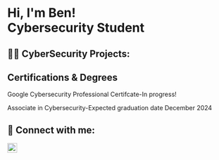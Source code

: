 <h1>Hi, I'm Ben! <br/><a href="https://github.com/joshmadakor1"></a <a href="https://www.linkedin.com/in/joshmadakor/">Cybersecurity Student</a> <a href="https://www.youtube.com/c/joshmadakor"></a></h1>

<h2>👨‍💻 CyberSecurity Projects:</h2>


<h2>Certifications & Degrees</h2>
Google Cybersecurity Professional Certifcate-In progress!

Associate in Cybersecurity-Expected graduation date December 2024
<h2> 🤳 Connect with me:</h2>


[<img align="left" alt="JoshMadakor | LinkedIn" width="22px" src="https://cdn.jsdelivr.net/npm/simple-icons@v3/icons/linkedin.svg" />][linkedin]


[linkedin]: https://linkedin.com/in/ben-james-63a460300/

